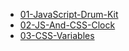 

- [01-JavaScript-Drum-Kit](01-JavaScript-Drum-Kit/index.html)
- [02-JS-And-CSS-Clock](02-JS-And-CSS-Clock/index.html)
- [03-CSS-Variables](03-CSS-Variables/index.html)